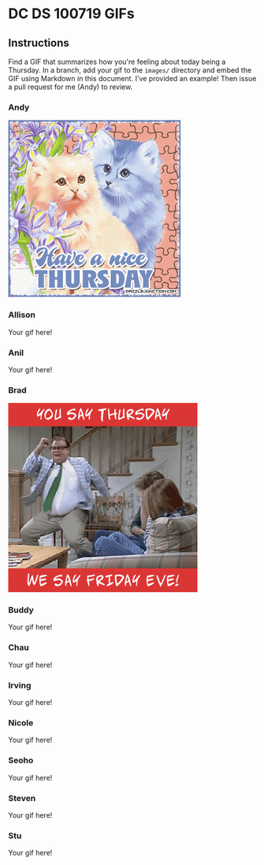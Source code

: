 # DC DS 100719 GIFs

## Instructions

Find a GIF that summarizes how you're feeling about today being a Thursday.  In a branch, add your gif to the `images/` directory and embed the GIF using Markdown in this document.  I've provided an example!  Then issue a pull request for me (Andy) to review.

### Andy
![i really like kitties](images/andy.gif)

### Allison
Your gif here!

### Anil
Your gif here!

### Brad
![ready for Friday](images/thursday_eve.gif)

### Buddy
Your gif here!

### Chau
Your gif here!

### Irving
Your gif here!

### Nicole
Your gif here!

### Seoho
Your gif here!

### Steven
Your gif here!

### Stu
Your gif here!

